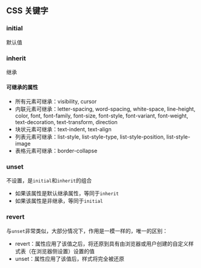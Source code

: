 ## CSS 关键字
### initial
默认值
### inherit
继承
#### 可继承的属性
- 所有元素可继承：visibility, cursor
- 内联元素可继承：letter-spacing, word-spacing, white-space, line-height, color, font, font-family, font-size, font-style, font-variant, font-weight, text-decoration, text-transform, direction
- 块状元素可继承：text-indent, text-align
- 列表元素可继承：list-style, list-style-type, list-style-position, list-style-image
- 表格元素可继承：border-collapse
### unset
不设置，是`initial`和`inherit`的组合
- 如果该属性是默认继承属性，等同于`inherit`
- 如果该属性是非继承，等同于`initial`
### revert
与`unset`非常类似，大部分情况下，作用是一模一样的，唯一的区别：
- revert：属性应用了该值之后，将还原到具有由浏览器或用户创建的自定义样式表（在浏览器侧设置）设置的值
- unset：属性应用了该值后，样式将完全被还原
